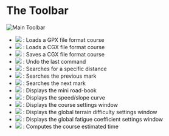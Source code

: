 # The Toolbar

![Main Toolbar](./images/Toolbar/CG40_Main_Toolbar.png)

* ![](./images/Toolbar/open_gpx.png) : Loads a GPX file format course
* ![](./images/Toolbar/open_cgx.png) : Loads a CGX file format course
* ![](./images/Toolbar/save_cgx.png) : Saves a CGX file format course
* ![](./images/Toolbar/undo.png) : Undo the last command
* ![](./images/Toolbar/search.png) : Searches for a specific distance
* ![](./images/Toolbar/prev.png) : Searches the previous mark
* ![](./images/Toolbar/next.png) : Searches the next mark
* ![](./images/Toolbar/roadbook.png) : Displays the mini road-book
* ![](./images/Toolbar/chart_curve.png) : Displays the speed/slope curve
* ![](./images/Toolbar/setting.png) : Displays the course settings window
* ![](./images/Toolbar/fill_diff.png) : Displays the global terrain difficulty settings window
* ![](./images/Toolbar/fill_coeff.png) : Displays the global fatigue coefficient settings window
* ![](./images/Toolbar/refresh.png) : Computes the course estimated time

